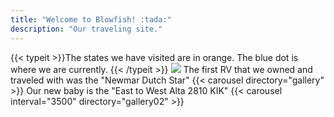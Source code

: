 ```yaml
---
title: "Welcome to Blowfish! :tada:"
description: "Our traveling site."
---
```

{{< typeit >}}The states we have visited are in orange. The blue dot is where we are currently. {{< /typeit >}}
  <img src="/images/FrontPage33.jpg" >
The first RV that we owned and traveled with was the "Newmar Dutch Star"
{{< carousel directory="gallery" >}}
Our new baby is the "East to West Alta 2810 KIK"
{{< carousel interval="3500" directory="gallery02" >}}
